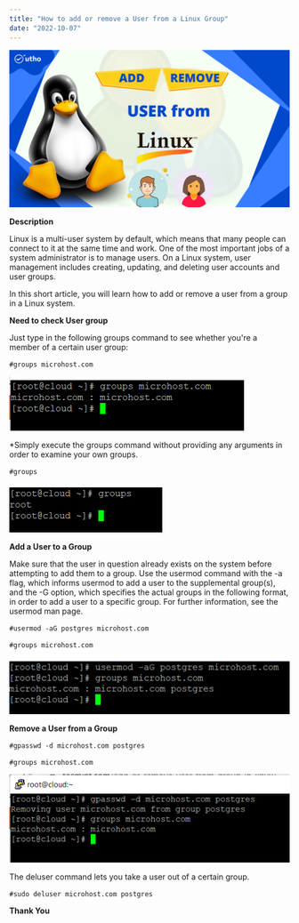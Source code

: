 ```yaml
---
title: "How to add or remove a User from a Linux Group"
date: "2022-10-07"
---
```


![](images/How-to-add-or-remove-a-User-from-a-Linux-Group_utho.jpg)

**Description**

Linux is a multi-user system by default, which means that many people can connect to it at the same time and work. One of the most important jobs of a system administrator is to manage users. On a Linux system, user management includes creating, updating, and deleting user accounts and user groups.

In this short article, you will learn how to add or remove a user from a group in a Linux system.

**Need to check User group**

Just type in the following groups command to see whether you're a member of a certain user group:

```
#groups microhost.com
```

![](images/image-217.png)

\*Simply execute the groups command without providing any arguments in order to examine your own groups.

```
#groups
```

![](images/image-218.png)

**Add a User to a Group**

Make sure that the user in question already exists on the system before attempting to add them to a group. Use the usermod command with the -a flag, which informs usermod to add a user to the supplemental group(s), and the -G option, which specifies the actual groups in the following format, in order to add a user to a specific group. For further information, see the usermod man page.

```
#usermod -aG postgres microhost.com
```

```
#groups microhost.com
```

![](images/image-219.png)

**Remove a User from a Group**

```
#gpasswd -d microhost.com postgres
```

```
#groups microhost.com
```

![](images/image-220.png)

The deluser command lets you take a user out of a certain group.

```
#sudo deluser microhost.com postgres
```

**Thank You**

